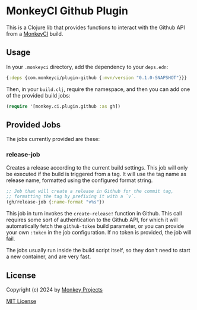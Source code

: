 # MonkeyCI Github Plugin

This is a Clojure lib that provides functions to interact with the Github
API from a [MonkeyCI](https://monkeyci.com) build.

## Usage

In your `.monkeyci` directory, add the dependency to your `deps.edn`:
```clojure
{:deps {com.monkeyci/plugin-github {:mvn/version "0.1.0-SNAPSHOT"}}}
```

Then, in your `build.clj`, require the namespace, and then you can add one
of the provided build jobs:
```clojure
(require '[monkey.ci.plugin.github :as gh])
```

## Provided Jobs

The jobs currently provided are these:

### release-job

Creates a release according to the current build settings.  This job will
only be executed if the build is triggered from a tag.  It will use the
tag name as release name, formatted using the configured format string.

```clojure
;; Job that will create a release in Github for the commit tag,
;; formatting the tag by prefixing it with a `v`.
(gh/release-job {:name-format "v%s"})
```

This job in turn invokes the `create-release!` function in Github.  This call
requires some sort of authentication to the Github API, for which it will
automatically fetch the `github-token` build parameter, or you can provide your
own `:token` in the job configuration.  If no token is provided, the job will
fail.

The jobs usually run inside the build script itself, so they don't need
to start a new container, and are very fast.

## License

Copyright (c) 2024 by [Monkey Projects](https://www.monkey-projects.be)

[MIT License](LICENSE)